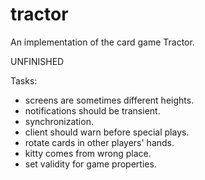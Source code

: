 tractor
=======

An implementation of the card game Tractor.

UNFINISHED

Tasks:
* screens are sometimes different heights.
* notifications should be transient.
* synchronization.
* client should warn before special plays.
* rotate cards in other players' hands.
* kitty comes from wrong place.
* set validity for game properties.
